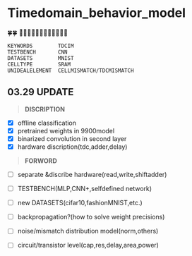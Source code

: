 # Timedomain_behavior_model 

:four_leaf_clover::four_leaf_clover:
:hamster::cow::tiger::rabbit::dragon::snake::horse::sheep::monkey::chicken::dog::pig:

```
KEYWORDS        TDCIM  
TESTBENCH       CNN  
DATASETS        MNIST  
CELLTYPE        SRAM  
UNIDEALELEMENT  CELLMISMATCH/TDCMISMATCH  
```


**03.29 UPDATE**  
--
>**DISCRIPTION**  
- [x] offline classification  
- [x] pretrained weights in 9900model
- [x] binarized convolution in second layer 
- [x] hardware discription(tdc,adder,delay)

>**FORWORD**
- [ ] separate &discribe hardware(read,write,shiftadder)
- [ ] TESTBENCH(MLP,CNN+,selfdefined network)
- [ ] new DATASETS(cifar10,fashionMNIST,etc.)
- [ ] backpropagation?(how to solve weight precisions)
- [ ] noise/mismatch distribution model(norm,others)
- [ ] circuit/transistor level(cap,res,delay,area,power)


